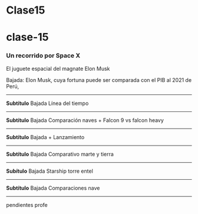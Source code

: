 # Clase15

# clase-15

### Un recorrido por Space X
El juguete espacial del magnate Elon Musk

Bajada: Elon Musk, cuya fortuna puede ser comparada con el PIB al 2021 de Perú, 

---

**Subtítulo**
Bajada
Línea del tiempo

---

**Subtítulo**
Bajada
Comparación naves + Falcon 9 vs falcon heavy

---

**Subtítulo**
Bajada + Lanzamiento

---

**Subtítulo**
Bajada
Comparativo marte y tierra

---

**Subítulo**
Bajada
Starship torre entel

---

**Subtítulo**
Bajada
Comparaciones nave

---

pendientes profe
